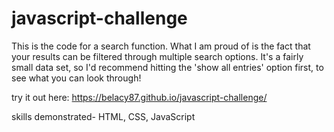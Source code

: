 # javascript-challenge
This is the code for a search function.  What I am proud of is the fact that your results can be filtered through multiple search options.  It's a fairly small data set, so I'd recommend hitting the 'show all entries' option first, to see what you can look through!

try it out here: https://belacy87.github.io/javascript-challenge/

skills demonstrated- HTML, CSS, JavaScript
